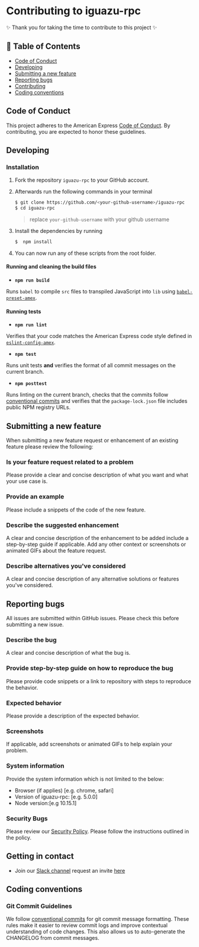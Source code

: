 # Contributing to iguazu-rpc

✨ Thank you for taking the time to contribute to this project ✨

## 📖 Table of Contents

* [Code of Conduct](#code-of-conduct)
* [Developing](#developing)
* [Submitting a new feature](#submitting-a-new-feature)
* [Reporting bugs](#reporting-bugs)
* [Contributing](#getting-in-contact)
* [Coding conventions](#coding-conventions)

## Code of Conduct

This project adheres to the American Express [Code of Conduct](./CODE_OF_CONDUCT.md). By contributing, you are expected to honor these guidelines.

## Developing

### Installation

1. Fork the repository `iguazu-rpc` to your GitHub account.
2. Afterwards run the following commands in your terminal

    ```bash
    $ git clone https://github.com/<your-github-username>/iguazu-rpc
    $ cd iguazu-rpc
    ```

   > replace `your-github-username` with your github username

3. Install the dependencies by running

    ```bash
    $  npm install

    ```

4. You can now run any of these scripts from the root folder.

#### Running and cleaning the build files

- **`npm run build`**

Runs `babel` to compile `src` files to transpiled JavaScript into `lib` using
[`babel-preset-amex`](https://github.com/americanexpress/babel-preset-amex).

#### Running tests

- **`npm run lint`**

Verifies that your code matches the American Express code style defined in
[`eslint-config-amex`](https://github.com/americanexpress/eslint-config-amex).


- **`npm test`**

Runs unit tests **and** verifies the format of all commit messages on the current branch.

- **`npm posttest`**

Runs linting on the current branch, checks that the commits follow [conventional commits](https://www.conventionalcommits.org/) and verifies that the `package-lock.json` file includes public NPM registry URLs.

## Submitting a new feature

When submitting a new feature request or enhancement of an existing feature please review the following:

### Is your feature request related to a problem

Please provide a clear and concise description of what you want and what your use case is.

### Provide an example

Please include a snippets of the code of the new feature.

### Describe the suggested enhancement

A clear and concise description of the enhancement to be added include a step-by-step guide if applicable.
Add any other context or screenshots or animated GIFs about the feature request.

### Describe alternatives you've considered

A clear and concise description of any alternative solutions or features you've considered.

## Reporting bugs

All issues are submitted within GitHub issues. Please check this before submitting a new issue.

### Describe the bug

A clear and concise description of what the bug is.

### Provide step-by-step guide on how to reproduce the bug

Please provide code snippets or a link to repository with steps to reproduce the behavior.

### Expected behavior

Please provide a description of the expected behavior.

### Screenshots

If applicable, add screenshots or animated GIFs to help explain your problem.

### System information

Provide the system information which is not limited to the below:

- Browser (if applies) [e.g. chrome, safari]
- Version of iguazu-rpc: [e.g. 5.0.0]
- Node version:[e.g 10.15.1]

### Security Bugs

Please review our [Security Policy](./SECURITY.md). Please follow the instructions outlined in the policy.

## Getting in contact

- Join our [Slack channel](https://one-amex.slack.com) request an invite [here](https://join.slack.com/t/one-amex/shared_invite/enQtOTA0MzEzODExODEwLTlmYzI1Y2U2ZDEwNWJjOTAxYTlmZTYzMjUyNzQyZTdmMWIwZGJmZDM2MDZmYzVjMDk5OWU4OGIwNjJjZWRhMjY)

## Coding conventions

### Git Commit Guidelines

We follow [conventional commits](https://www.conventionalcommits.org/) for git commit message formatting. These rules make it easier to review commit logs and improve contextual understanding of code changes. This also allows us to auto-generate the CHANGELOG from commit messages.

